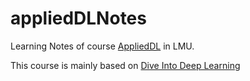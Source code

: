 # appliedDLNotes
Learning Notes of course [AppliedDL](https://moodle.lmu.de/course/view.php?id=13574) in LMU.

This course is mainly based on [Dive Into Deep Learning](https://d2l.ai/index.html)
